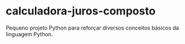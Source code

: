 # calculadora-juros-composto
Pequeno projeto Python para reforçar diversos conceitos básicos da linguagem Python.
